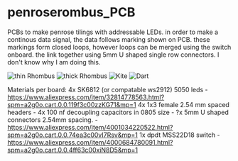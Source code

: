 # penroserombus_PCB
PCBs to make penrose tilings with addressable LEDs. in order to make a continous data signal, the data follows marking shown on PCB. these markings form closed loops, however loops can be merged using the switch onboard. the link together using 5mm U shaped single row connectors. I don't know why I am doing this.

![thin Rhombus](https://github.com/toastedice/penroserombus_PCB/blob/main/Images/thin_rombus_3drender.jpg)
![thick Rhombus](https://github.com/toastedice/penroserombus_PCB/blob/main/Images/thick_rombus_3drender.jpg)
![Kite](https://github.com/toastedice/penroserombus_PCB/blob/main/Images/penrosekite_3drender.jpg)
![Dart](https://github.com/toastedice/penroserombus_PCB/blob/main/Images/penrosedart_3drender.jpg)

Materials per board:
4x SK6812 (or compatable ws2912) 5050 leds - https://www.aliexpress.com/item/32814778563.html?spm=a2g0o.cart.0.0.119f3c00zzKG71&mp=1
4x 1x3 female 2.54 mm spaced headers - 
4x 100 nf decoupling capacitors in 0805 size - 
?x 5mm U shaped connectors 2.54mm spacing. - https://www.aliexpress.com/item/4001034220522.html?spm=a2g0o.cart.0.0.74ea3c00vI7Rsv&mp=1
1x dpdt MSS22D18 switch - https://www.aliexpress.com/item/4000684780091.html?spm=a2g0o.cart.0.0.4ff63c00xiN8D5&mp=1
